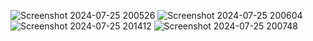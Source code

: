 ![Screenshot 2024-07-25 200526](https://github.com/user-attachments/assets/0f9f573c-c73f-4dc4-989c-bd35770dacdf)
![Screenshot 2024-07-25 200604](https://github.com/user-attachments/assets/c2907e76-d8b6-4b6e-9340-6e78503f9889)
![Screenshot 2024-07-25 201412](https://github.com/user-attachments/assets/b187fa33-cef2-45c3-bb0c-fab0e8c6059f)
![Screenshot 2024-07-25 200748](https://github.com/user-attachments/assets/00eff553-e3f8-41f6-9800-fa7da661c972)
